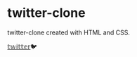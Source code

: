 # twitter-clone

twitter-clone created with HTML and CSS.

[𝕥𝕨𝕚𝕥𝕥𝕖𝕣](https://merabi-giorgadze.github.io/twitter-clone/)🐦
